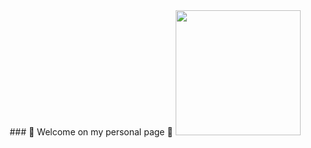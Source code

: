 <div id="header" align="center">
### 👋 Welcome on my personal page 👋
  <img src="https://media.giphy.com/media/qgQUggAC3Pfv687qPC/giphy.gif" width="200"/>
</div>

<!--
**DecseiD/DecseiD** is a ✨ _special_ ✨ repository because its `README.md` (this file) appears on your GitHub profile.

Here are some ideas to get you started:

- 🔭 I’m currently working on ...
- 🌱 I’m currently learning ...
- 👯 I’m looking to collaborate on ...
- 🤔 I’m looking for help with ...
- 💬 Ask me about ...
- 📫 How to reach me: ...
- 😄 Pronouns: ...
- ⚡ Fun fact: ...
-->
